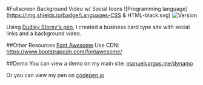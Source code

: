 #Fullscreen Background Video w/ Social Icons
![Programming language](https://img.shields.io/badge/Languages-CSS & HTML-black.svg)
![Version](https://img.shields.io/badge/Version-v1.1-blue.svg)

Using [Dudley Storey's pen](http://codepen.io/dudleystorey/pen/knqyK), I created a business card type site with social links and a background video.

##Other Resources
[Font Awesome](https://fortawesome.github.io/Font-Awesome/)
Use CDN: https://www.bootstrapcdn.com/fontawesome/

##Demo
You can view a demo on my main site: [manuelvargas.me/dynamo](http://manuelvargas.me/dynamo)


Or you can view my pen on [codepen.io](http://codepen.io/manuelvargas1251/pen/mPJbbM)